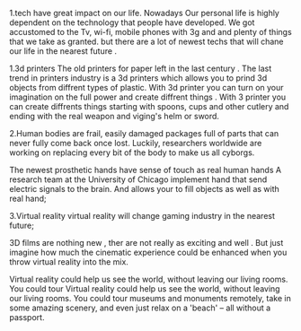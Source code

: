 1.tech have great impact on our life.
Nowadays 
Our personal life is highly dependent on the technology that people have developed. 
We got accustomed to the Tv, wi-fi, mobile phones with 3g and and plenty of things that we take as granted.
but there are a lot of newest techs that will chane our life in the nearest future .

1.3d printers
The old printers for paper left in the last century .
The last trend in printers industry  is  a 3d printers which allows you to prind 3d objects from diffrent types of plastic.
With 3d printer you can  turn on your imagination on the full power and create diffrent things .
With 3 printer you can create  diffrents things starting with spoons, cups and other cutlery and  ending with the real weapon and viging's helm or sword. 


2.Human bodies are frail, easily damaged packages full of parts that can never fully come back once lost. 
Luckily, researchers worldwide are working on replacing every bit of the body to make us all cyborgs. 

The newest   prosthetic hands have sense of touch as real human hands 
A research team at the University of Chicago implement hand  that send electric signals to the brain.
And allows your to fill objects   as well as with real hand;

3.Virtual reality 
virtual reality will change gaming industry in the nearest future;

3D films are nothing new , ther are not really as exciting and well .
But just imagine how much the cinematic experience could be enhanced when you throw virtual reality into the mix.

Virtual reality could help us see the world, without leaving our living rooms.
You could tour Virtual reality could help us see the world, without leaving our living rooms.
You could tour museums and monuments remotely, take in some amazing scenery, and even just relax on a 'beach' –
all without a passport.